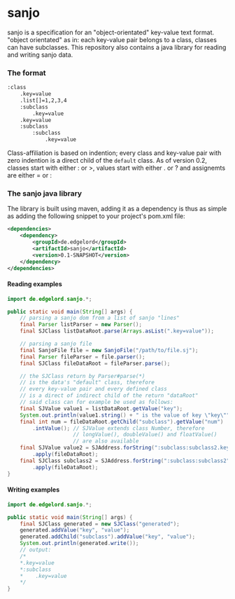 # sanjo

sanjo is a specification for an "object-orientated" key-value text format. "object orientated" as in: each key-value pair belongs to a class, classes can have subclasses.
This repository also contains a java library for reading and writing sanjo data.

### The format

```bash
:class
    .key=value
    .list[]=1,2,3,4
    :subclass
        .key=value
    .key=value
    :subclass
        :subclass
            .key=value
```

Class-affiliation is based on indention; every class and key-value pair with zero indention is a direct child of the `default` class.
As of version 0.2, classes start with either : or >, values start with either . or ? and assignemts are either = or :

### The sanjo java library

The library is built using maven, adding it as a dependency is thus as simple as adding the following snippet to your project's pom.xml file:

```xml
<dependencies>
    <dependency>
        <groupId>de.edgelord</groupId>
        <artifactId>sanjo</artifactId>
        <version>0.1-SNAPSHOT</version>
    </dependency>
</dependencies>
```

#### Reading examples

```java
import de.edgelord.sanjo.*;

public static void main(String[] args) {
    // parsing a sanjo dom from a list of sanjo "lines"
    final Parser listParser = new Parser();
    final SJClass listDataRoot.parse(Arrays.asList(".key=value"));

    // parsing a sanjo file
    final SanjoFile file = new SanjoFile("/path/to/file.sj");
    final Parser fileParser = file.parser();
    final SJClass fileDataRoot = fileParser.parse();

    // the SJClass return by Parser#parse(*)
    // is the data's "default" class, therefore 
    // every key-value pair and every defined class
    // is a direct of indirect child of the return "dataRoot"
    // said class can for example be used as follows:
    final SJValue value1 = listDataRoot.getValue("key");
    System.out.println(value1.string() + " is the value of key \"key\""");
    final int num = fileDataRoot.getChild("subclass").getValue("num")
        .intValue(); // SJValue extends class Number, therefore
                     // longValue(), doubleValue() and floatValue()
                     // are also available
    final SJValue value2 = SJAddress.forString(":subclass:subclass2.key")
        .apply(fileDataRoot);
    final SJClass subclass2 = SJAddress.forString(":subclass:subclass2")
        .apply(fileDataRoot);
}
```

#### Writing examples

```java
import de.edgelord.sanjo.*;

public static void main(String[] args) {
    final SJClass generated = new SJClass("generated");
    generated.addValue("key", "value");
    generated.addChild("subclass").addValue("key", "value");
    System.out.println(generated.write());
    // output:
    /*
    *.key=value
    *:subclass
    *    .key=value
    */
}
```


